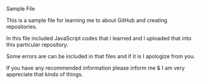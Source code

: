 Sample File

This is a sample file for learning me to about GitHub and creating repositories.

In this file included JavaScript codes that i learned and I uploaded that into this particular repository.

Some errors are can be included in that files and if it is I apologize from you.

If you have any recommended information please inform me & I am very appreciate that kinds of things.
